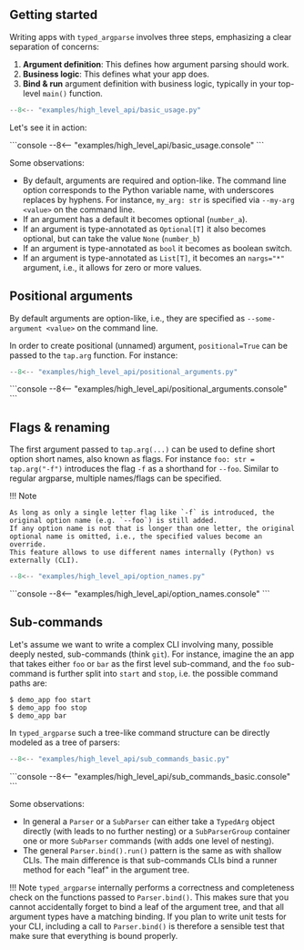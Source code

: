 ## Getting started

Writing apps with `typed_argparse` involves three steps, emphasizing a clear separation of concerns:

1. **Argument definition**: This defines how argument parsing should work.
2. **Business logic**: This defines what your app does.
3. **Bind & run** argument definition with business logic, typically in your top-level `main()` function.

```python title="basic_usage.py"
--8<-- "examples/high_level_api/basic_usage.py"
```

Let's see it in action:

<div class="termy">
```console
--8<-- "examples/high_level_api/basic_usage.console"
```
</div>

Some observations:

- By default, arguments are required and option-like.
  The command line option corresponds to the Python variable name, with underscores replaces by hyphens.
  For instance, `my_arg: str` is specified via `--my-arg <value>` on the command line.
- If an argument has a default it becomes optional (`number_a`).
- If an argument is type-annotated as `Optional[T]` it also becomes optional, but can take the value `None` (`number_b`)
- If an argument is type-annotated as `bool` it becomes as boolean switch.
- If an argument is type-annotated as `List[T]`, it becomes an `nargs="*"` argument, i.e., it allows for zero or more values.


## Positional arguments

By default arguments are option-like, i.e., they are specified as `--some-argument <value>` on the command line.

In order to create positional (unnamed) argument, `positional=True` can be passed to the `tap.arg` function.
For instance:

```python title="positional_arguments.py"
--8<-- "examples/high_level_api/positional_arguments.py"
```

<div class="termy">
```console
--8<-- "examples/high_level_api/positional_arguments.console"
```
</div>


## Flags & renaming

The first argument passed to `tap.arg(...)` can be used to define short option short names, also known as flags.
For instance `foo: str = tap.arg("-f")` introduces the flag `-f` as a shorthand for `--foo`.
Similar to regular argparse, multiple names/flags can be specified.

!!! Note

    As long as only a single letter flag like `-f` is introduced, the original option name (e.g. `--foo`) is still added.
    If any option name is not that is longer than one letter, the original optional name is omitted, i.e., the specified values become an override.
    This feature allows to use different names internally (Python) vs externally (CLI).

```python title="option_names.py"
--8<-- "examples/high_level_api/option_names.py"
```

<div class="termy">
```console
--8<-- "examples/high_level_api/option_names.console"
```
</div>


## Sub-commands

Let's assume we want to write a complex CLI involving many, possible deeply nested, sub-commands (think `git`).
For instance, imagine the an app that takes either `foo` or `bar` as the first level sub-command, and the `foo` sub-command is further split into `start` and `stop`, i.e. the possible command paths are:

```console
$ demo_app foo start
$ demo_app foo stop
$ demo_app bar
```

In `typed_argparse` such a tree-like command structure can be directly modeled as a tree of parsers:

```python title="sub_commands_basic.py"
--8<-- "examples/high_level_api/sub_commands_basic.py"
```

<div class="termy">
```console
--8<-- "examples/high_level_api/sub_commands_basic.console"
```
</div>

Some observations:

- In general a `Parser` or a `SubParser` can either take a `TypedArg` object directly (with leads to no further nesting)
  or a `SubParserGroup` container one or more `SubParser` commands (with adds one level of nesting).
- The general `Parser.bind().run()` pattern is the same as with shallow CLIs.
  The main difference is that sub-commands CLIs bind a runner method for each "leaf" in the argument tree.

!!! Note
    `typed_argparse` internally performs a correctness and completeness check on the functions passed to `Parser.bind()`.
    This makes sure that you cannot accidentally forget to bind a leaf of the argument tree,
    and that all argument types have a matching binding.
    If you plan to write unit tests for your CLI, including a call to `Parser.bind()` is therefore a sensible test that make sure that everything is bound properly.
